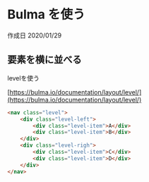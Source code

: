 # Bulma を使う

作成日 2020/01/29

## 要素を横に並べる

levelを使う

[https://bulma.io/documentation/layout/level/](https://bulma.io/documentation/layout/level/)

```html
<nav class="level">
    <div class="level-left">
        <div class="level-item">A</div>
        <div class="level-item">B</div>
    </div>
    <div class="level-righ">
        <div class="level-item">C</div>
        <div class="level-item">D</div>
    </div>
</nav>
```
